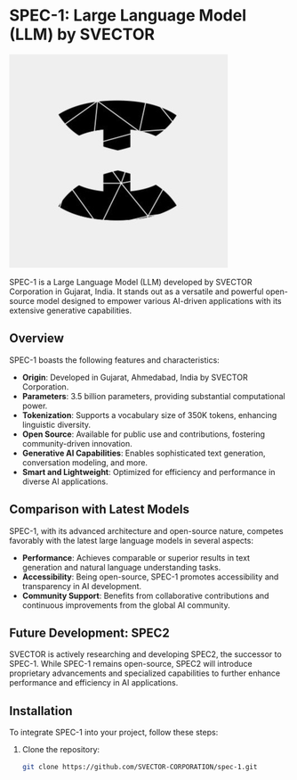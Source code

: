# SPEC-1: Large Language Model (LLM) by SVECTOR

![SPEC-1](SPEC_1.jpg)
  
SPEC-1 is a Large Language Model (LLM) developed by SVECTOR Corporation in Gujarat, India. It stands out as a versatile and powerful open-source model designed to empower various AI-driven applications with its extensive generative capabilities.

## Overview

SPEC-1 boasts the following features and characteristics:

- **Origin**: Developed in Gujarat, Ahmedabad, India by SVECTOR Corporation.
- **Parameters**: 3.5 billion parameters, providing substantial computational power.
- **Tokenization**: Supports a vocabulary size of 350K tokens, enhancing linguistic diversity.
- **Open Source**: Available for public use and contributions, fostering community-driven innovation.
- **Generative AI Capabilities**: Enables sophisticated text generation, conversation modeling, and more.
- **Smart and Lightweight**: Optimized for efficiency and performance in diverse AI applications.

## Comparison with Latest Models

SPEC-1, with its advanced architecture and open-source nature, competes favorably with the latest large language models in several aspects:

- **Performance**: Achieves comparable or superior results in text generation and natural language understanding tasks.
- **Accessibility**: Being open-source, SPEC-1 promotes accessibility and transparency in AI development.
- **Community Support**: Benefits from collaborative contributions and continuous improvements from the global AI community.

## Future Development: SPEC2

SVECTOR is actively researching and developing SPEC2, the successor to SPEC-1. While SPEC-1 remains open-source, SPEC2 will introduce proprietary advancements and specialized capabilities to further enhance performance and efficiency in AI applications.

## Installation

To integrate SPEC-1 into your project, follow these steps:

1. Clone the repository:
   ```sh
   git clone https://github.com/SVECTOR-CORPORATION/spec-1.git
